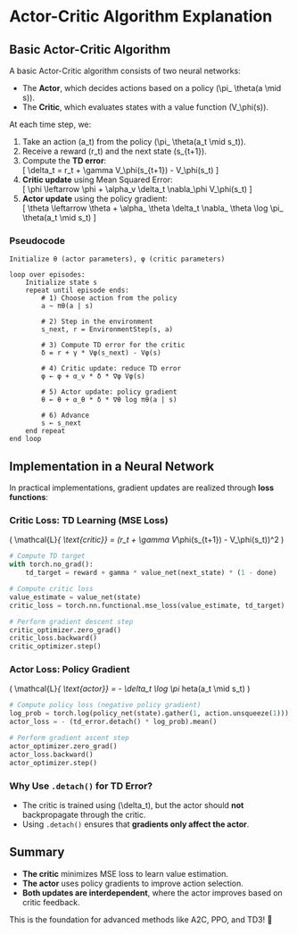 
# Actor-Critic Algorithm Explanation

## Basic Actor-Critic Algorithm

A basic Actor-Critic algorithm consists of two neural networks:  
- The **Actor**, which decides actions based on a policy \(\pi_	\theta(a \mid s)\).  
- The **Critic**, which evaluates states with a value function \(V_\phi(s)\).  

At each time step, we:  
1. Take an action \(a_t\) from the policy \(\pi_	\theta(a_t \mid s_t)\).  
2. Receive a reward \(r_t\) and the next state \(s_{t+1}\).  
3. Compute the **TD error**:  
   \[
   \delta_t = r_t + \gamma V_\phi(s_{t+1}) - V_\phi(s_t)
   \]
4. **Critic update** using Mean Squared Error:  
   \[
   \phi \leftarrow \phi + \alpha_v \delta_t 
\nabla_\phi V_\phi(s_t)
   \]
5. **Actor update** using the policy gradient:  
   \[
   	\theta \leftarrow 	\theta + \alpha_	\theta \delta_t 
\nabla_	\theta \log \pi_	\theta(a_t \mid s_t)
   \]

### **Pseudocode**

```
Initialize θ (actor parameters), φ (critic parameters)

loop over episodes:
    Initialize state s
    repeat until episode ends:
        # 1) Choose action from the policy
        a ~ πθ(a | s)
        
        # 2) Step in the environment
        s_next, r = EnvironmentStep(s, a)
        
        # 3) Compute TD error for the critic
        δ = r + γ * Vφ(s_next) - Vφ(s)
        
        # 4) Critic update: reduce TD error
        φ ← φ + α_v * δ * ∇φ Vφ(s)
        
        # 5) Actor update: policy gradient
        θ ← θ + α_θ * δ * ∇θ log πθ(a | s)
        
        # 6) Advance
        s ← s_next
    end repeat
end loop
```

## **Implementation in a Neural Network**

In practical implementations, gradient updates are realized through **loss functions**:

### **Critic Loss: TD Learning (MSE Loss)**
\(
\mathcal{L}_{	\text{critic}} = (r_t + \gamma V_\phi(s_{t+1}) - V_\phi(s_t))^2
\)

```python
# Compute TD target
with torch.no_grad():
    td_target = reward + gamma * value_net(next_state) * (1 - done)

# Compute critic loss
value_estimate = value_net(state)
critic_loss = torch.nn.functional.mse_loss(value_estimate, td_target)

# Perform gradient descent step
critic_optimizer.zero_grad()
critic_loss.backward()
critic_optimizer.step()
```

### **Actor Loss: Policy Gradient**
\(
\mathcal{L}_{	\text{actor}} = - \delta_t \log \pi_	heta(a_t \mid s_t)
\)

```python
# Compute policy loss (negative policy gradient)
log_prob = torch.log(policy_net(state).gather(1, action.unsqueeze(1)))
actor_loss = - (td_error.detach() * log_prob).mean()

# Perform gradient ascent step
actor_optimizer.zero_grad()
actor_loss.backward()
actor_optimizer.step()
```

### **Why Use `.detach()` for TD Error?**
- The critic is trained using \(\delta_t\), but the actor should **not** backpropagate through the critic.
- Using `.detach()` ensures that **gradients only affect the actor**.

## **Summary**
- **The critic** minimizes MSE loss to learn value estimation.
- **The actor** uses policy gradients to improve action selection.
- **Both updates are interdependent**, where the actor improves based on critic feedback.

This is the foundation for advanced methods like A2C, PPO, and TD3! 🚀
